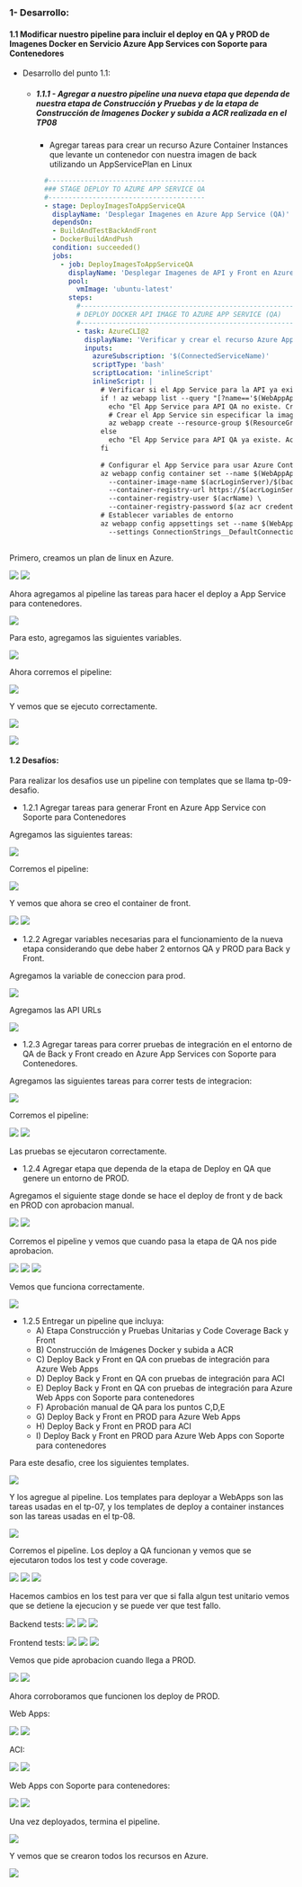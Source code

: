 ### 1- Desarrollo:

#### 1.1 Modificar nuestro pipeline para incluir el deploy en QA y PROD de Imagenes Docker en Servicio Azure App Services con Soporte para Contenedores
- Desarrollo del punto 1.1: 
	
  	- ##### 1.1.1 - Agregar a nuestro pipeline una nueva etapa que dependa de nuestra etapa de Construcción y Pruebas y de la etapa de Construcción de Imagenes Docker y subida a ACR realizada en el TP08
  	    
  	  - Agregar tareas para crear un recurso Azure Container Instances que levante un contenedor con nuestra imagen de back utilizando un AppServicePlan en Linux
  	  ```yaml
		#---------------------------------------
		### STAGE DEPLOY TO AZURE APP SERVICE QA
		#---------------------------------------
		- stage: DeployImagesToAppServiceQA
		  displayName: 'Desplegar Imagenes en Azure App Service (QA)'
		  dependsOn: 
		  - BuildAndTestBackAndFront
		  - DockerBuildAndPush
		  condition: succeeded()
		  jobs:
		    - job: DeployImagesToAppServiceQA
		      displayName: 'Desplegar Imagenes de API y Front en Azure App Service (QA)'
		      pool:
		        vmImage: 'ubuntu-latest'
		      steps:
		        #------------------------------------------------------
		        # DEPLOY DOCKER API IMAGE TO AZURE APP SERVICE (QA)
		        #------------------------------------------------------
		        - task: AzureCLI@2
		          displayName: 'Verificar y crear el recurso Azure App Service para API (QA) si no existe'
		          inputs:
		            azureSubscription: '$(ConnectedServiceName)'
		            scriptType: 'bash'
		            scriptLocation: 'inlineScript'
		            inlineScript: |
		              # Verificar si el App Service para la API ya existe
		              if ! az webapp list --query "[?name=='$(WebAppApiNameContainersQA)' && resourceGroup=='$(ResourceGroupName)'] | length(@)" -o tsv | grep -q '^1$'; then
		                echo "El App Service para API QA no existe. Creando..."
		                # Crear el App Service sin especificar la imagen del contenedor
		                az webapp create --resource-group $(ResourceGroupName) --plan $(AppServicePlanLinux) --name $(WebAppApiNameContainersQA) --deployment-container-image-name "nginx"  # Especifica una imagen temporal para permitir la creación
		              else
		                echo "El App Service para API QA ya existe. Actualizando la imagen..."
		              fi
		
		              # Configurar el App Service para usar Azure Container Registry (ACR)
		              az webapp config container set --name $(WebAppApiNameContainersQA) --resource-group $(ResourceGroupName) \
		                --container-image-name $(acrLoginServer)/$(backImageName):$(backImageTag) \
		                --container-registry-url https://$(acrLoginServer) \
		                --container-registry-user $(acrName) \
		                --container-registry-password $(az acr credential show --name $(acrName) --query "passwords[0].value" -o tsv)
		              # Establecer variables de entorno
		              az webapp config appsettings set --name $(WebAppApiNameContainersQA) --resource-group $(ResourceGroupName) \
		                --settings ConnectionStrings__DefaultConnection="$(cnn-string-qa)" \
	
  	  ```

Primero, creamos un plan de linux en Azure.

![](https://github.com/mateonegri/ing-software-3/blob/main/tp-09/images/image36.png)
![](https://github.com/mateonegri/ing-software-3/blob/main/tp-09/images/image35.png)

Ahora agregamos al pipeline las tareas para hacer el deploy a App Service para contenedores.

![](https://github.com/mateonegri/ing-software-3/blob/main/tp-09/images/image34.png)

Para esto, agregamos las siguientes variables.

![](https://github.com/mateonegri/ing-software-3/blob/main/tp-09/images/image33.png)

Ahora corremos el pipeline:

![](https://github.com/mateonegri/ing-software-3/blob/main/tp-09/images/image31.png)

Y vemos que se ejecuto correctamente.

![](https://github.com/mateonegri/ing-software-3/blob/main/tp-09/images/image32.png)

![](https://github.com/mateonegri/ing-software-3/blob/main/tp-09/images/image30.png)

#### 1.2 Desafíos:

Para realizar los desafios use un pipeline con templates que se llama tp-09-desafio. 

- 1.2.1 Agregar tareas para generar Front en Azure App Service con Soporte para Contenedores

Agregamos las siguientes tareas:

![](https://github.com/mateonegri/ing-software-3/blob/main/tp-09/images/image29.png)

Corremos el pipeline:

![](https://github.com/mateonegri/ing-software-3/blob/main/tp-09/images/image28.png)

Y vemos que ahora se creo el container de front.

![](https://github.com/mateonegri/ing-software-3/blob/main/tp-09/images/image27.png)
![](https://github.com/mateonegri/ing-software-3/blob/main/tp-09/images/image26.png)
  
- 1.2.2 Agregar variables necesarias para el funcionamiento de la nueva etapa considerando que debe haber 2 entornos QA y PROD para Back y Front.

Agregamos la variable de coneccion para prod.

![](https://github.com/mateonegri/ing-software-3/blob/main/tp-09/images/image25.png)

Agregamos las API URLs

![](https://github.com/mateonegri/ing-software-3/blob/main/tp-09/images/image24.png)

- 1.2.3 Agregar tareas para correr pruebas de integración en el entorno de QA de Back y Front creado en Azure App Services con Soporte para Contenedores.

Agregamos las siguientes tareas para correr tests de integracion:

![](https://github.com/mateonegri/ing-software-3/blob/main/tp-09/images/image23.png)

Corremos el pipeline:

![](https://github.com/mateonegri/ing-software-3/blob/main/tp-09/images/image21.png)
![](https://github.com/mateonegri/ing-software-3/blob/main/tp-09/images/image20.png)

Las pruebas se ejecutaron correctamente.

- 1.2.4 Agregar etapa que dependa de la etapa de Deploy en QA que genere un entorno de PROD.

Agregamos el siguiente stage donde se hace el deploy de front y de back en PROD con aprobacion manual.

![](https://github.com/mateonegri/ing-software-3/blob/main/tp-09/images/image19.png)
![](https://github.com/mateonegri/ing-software-3/blob/main/tp-09/images/image18.png)

Corremos el pipeline y vemos que cuando pasa la etapa de QA nos pide aprobacion.

![](https://github.com/mateonegri/ing-software-3/blob/main/tp-09/images/image15.png)
![](https://github.com/mateonegri/ing-software-3/blob/main/tp-09/images/image14.png)
![](https://github.com/mateonegri/ing-software-3/blob/main/tp-09/images/image13.png)

Vemos que funciona correctamente.

![](https://github.com/mateonegri/ing-software-3/blob/main/tp-09/images/image12.png)
  
- 1.2.5 Entregar un pipeline que incluya:
  - A) Etapa Construcción y Pruebas Unitarias y Code Coverage Back y Front
  - B) Construcción de Imágenes Docker y subida a ACR
  - C) Deploy Back y Front en QA con pruebas de integración para Azure Web Apps
  - D) Deploy Back y Front en QA con pruebas de integración para ACI
  - E) Deploy Back y Front en QA con pruebas de integración para Azure Web Apps con Soporte para contenedores
  - F) Aprobación manual de QA para los puntos C,D,E
  - G) Deploy Back y Front en PROD para Azure Web Apps
  - H) Deploy Back y Front en PROD para ACI
  - I) Deploy Back y Front en PROD para Azure Web Apps con Soporte para contenedores
 
Para este desafio, cree los siguientes templates.

![](https://github.com/mateonegri/ing-software-3/blob/main/tp-09/images/image11.png)

Y los agregue al pipeline. Los templates para deployar a WebApps son las tareas usadas en el tp-07, y los templates de deploy a 
container instances son las tareas usadas en el tp-08.

![](https://github.com/mateonegri/ing-software-3/blob/main/tp-09/images/image38.png)

Corremos el pipeline. Los deploy a QA funcionan y vemos que se ejecutaron todos los test y code coverage.

![](https://github.com/mateonegri/ing-software-3/blob/main/tp-09/images/image39.png)
![](https://github.com/mateonegri/ing-software-3/blob/main/tp-09/images/image40.png)
![](https://github.com/mateonegri/ing-software-3/blob/main/tp-09/images/image10.png)

Hacemos cambios en los test para ver que si falla algun test unitario vemos que se detiene la ejecucion y se puede ver que test fallo.

Backend tests:
![](https://github.com/mateonegri/ing-software-3/blob/main/tp-09/images/image46.png)
![](https://github.com/mateonegri/ing-software-3/blob/main/tp-09/images/image45.png)
![](https://github.com/mateonegri/ing-software-3/blob/main/tp-09/images/image44.png)

Frontend tests:
![](https://github.com/mateonegri/ing-software-3/blob/main/tp-09/images/image43.png)
![](https://github.com/mateonegri/ing-software-3/blob/main/tp-09/images/image42.png)
![](https://github.com/mateonegri/ing-software-3/blob/main/tp-09/images/image42.png)

Vemos que pide aprobacion cuando llega a PROD.

![](https://github.com/mateonegri/ing-software-3/blob/main/tp-09/images/image9.png)
![](https://github.com/mateonegri/ing-software-3/blob/main/tp-09/images/image8.png)

Ahora corroboramos que funcionen los deploy de PROD. 

Web Apps:

![](https://github.com/mateonegri/ing-software-3/blob/main/tp-09/images/image7.png)
![](https://github.com/mateonegri/ing-software-3/blob/main/tp-09/images/image2.png)

ACI:

![](https://github.com/mateonegri/ing-software-3/blob/main/tp-09/images/image4.png)
![](https://github.com/mateonegri/ing-software-3/blob/main/tp-09/images/image5.png)

Web Apps con Soporte para contenedores:

![](https://github.com/mateonegri/ing-software-3/blob/main/tp-09/images/image0.png)
![](https://github.com/mateonegri/ing-software-3/blob/main/tp-09/images/image6.png)

Una vez deployados, termina el pipeline.

![](https://github.com/mateonegri/ing-software-3/blob/main/tp-09/images/image1.png)

Y vemos que se crearon todos los recursos en Azure.

![](https://github.com/mateonegri/ing-software-3/blob/main/tp-09/images/image3.png)




